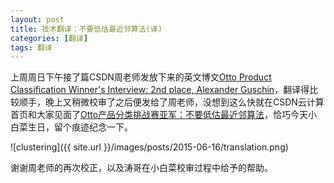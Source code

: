 ```yaml
---
layout: post
title: 技术翻译：不要低估最近邻算法(译)
categories: [翻译]
tags: 翻译
---
```


上周周日下午接了篇CSDN周老师发放下来的英文博文[Otto Product Classification Winner's Interview: 2nd place, Alexander Guschin](http://blog.kaggle.com/2015/06/09/otto-product-classification-winners-interview-2nd-place-alexander-guschin/)，翻译得比较顺手，晚上又稍微校审了之后便发给了周老师，没想到这么快就在CSDN云计算首页和大家见面了[Otto产品分类挑战赛亚军：不要低估最近邻算法](http://www.csdn.net/article/2015-06-16/2824981)，恰巧今天小白菜生日，留个痕迹纪念一下。

![clustering]({{ site.url }}/images/posts/2015-06-16/translation.png)

谢谢周老师的再次校正，以及涛哥在小白菜校审过程中给予的帮助。



